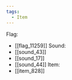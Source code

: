 ```yaml
---
tags:
  - Item
---
```

Flag:
- [[flag_11259]]
Sound:
- [[sound_43]]
- [[sound_17]]
- [[sound_44]]
Item:
- [[item_828]]
